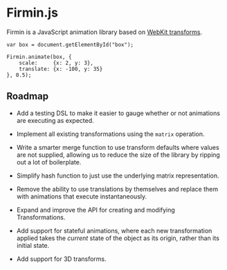 Firmin.js
=========

Firmin is a JavaScript animation library based on [WebKit transforms][wkt].

    var box = document.getElementById("box");
    
    Firmin.animate(box, {
        scale:     {x: 2, y: 3},
        translate: {x: -100, y: 35}
    }, 0.5);


Roadmap
-------

* Add a testing DSL to make it easier to gauge whether or not animations are
  executing as expected.
* Implement all existing transformations using the `matrix` operation.
* Write a smarter merge function to use transform defaults where values are not
  supplied, allowing us to reduce the size of the library by ripping out a lot
  of boilerplate.
* Simplify hash function to just use the underlying matrix representation.
* Remove the ability to use translations by themselves and replace them with
  animations that execute instantaneously.
* Expand and improve the API for creating and modifying Transformations.
* Add support for stateful animations, where each new transformation applied
  takes the _current_ state of the object as its origin, rather than its
  initial state.
* Add support for 3D transforms.

  [wkt]: http://webkit.org/blog/130/css-transforms/
